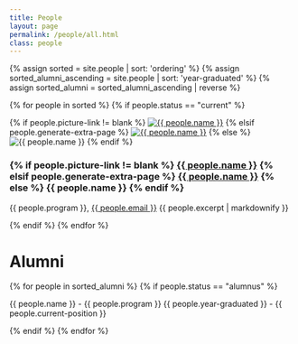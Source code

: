```yaml
---
title: People 
layout: page 
permalink: /people/all.html
class: people
---
```


{% assign sorted = site.people | sort: 'ordering' %}
{% assign sorted_alumni_ascending = site.people | sort: 'year-graduated' %}
{% assign sorted_alumni = sorted_alumni_ascending | reverse %}

{% for people in sorted %}
{% if people.status == "current" %}
<div class="flex-container">
<div class="flex-child disappearing">
{% if people.picture-link != blank %}
<a href="{{ people.picture-link }}" target="_blank"><img src="{{ site.baseurl }}{{ people.picture }}" alt="{{ people.name }}" title="{{ people.name }}"></a>
{% elsif people.generate-extra-page %}
<a href="{{ site.baseurl }}{{ people.url }}" target="_blank"><img src="{{ site.baseurl }}{{ people.picture }}" alt="{{ people.name }}" title="{{ people.name }}"></a>
{% else %}
<img src="{{ site.baseurl }}{{ people.picture }}" alt="{{ people.name }}" title="{{ people.name }}">
{% endif %}
</div>
<div class="flex-child">
<h3>
{% if people.picture-link != blank %}
<a href="{{ people.header-link }}" target="_blank">{{ people.name }}</a>
{% elsif people.generate-extra-page %}
<a href="{{ site.baseurl }}{{ people.url }}" target="_blank">{{ people.name }}</a>
{% else %}
{{ people.name }}
{% endif %}
</h3>
<div class="flex-child">
    <p>{{ people.program }}, 
    <a href="mailto:{{ people.email }}">{{ people.email }}</a>
    {{ people.excerpt | markdownify }}</p>
</div>
</div>
</div>
{% endif %}
{% endfor %}

# Alumni
{% for people in sorted_alumni %}
{% if people.status == "alumnus" %}
<div class="">
<p>{{ people.name }} - {{ people.program }}  {{ people.year-graduated }} -  {{ people.current-position }} </p>
</div>
{% endif %}
{% endfor %}


